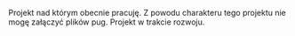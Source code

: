Projekt nad którym obecnie pracuję. 
Z powodu charakteru tego projektu nie mogę załączyć plików pug.
Projekt w trakcie rozwoju.
